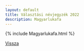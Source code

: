 ```yaml
---
layout: default
title: Választási névjegyzék 2022
description: Magyarlukafa
---
```


{% include Magyarlukafa.html %}

[Vissza](./)